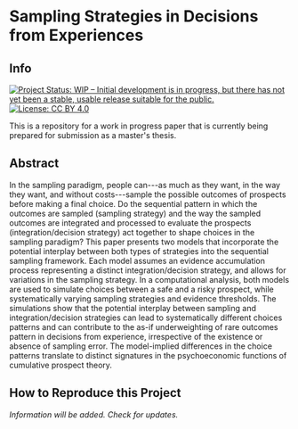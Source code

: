 # Sampling Strategies in Decisions from Experiences 

## Info

[![Project Status: WIP – Initial development is in progress, but there has not yet been a stable, usable release suitable for the public.](https://www.repostatus.org/badges/latest/wip.svg)](https://www.repostatus.org/#wip) [![License: CC BY 4.0](https://img.shields.io/badge/License-CC_BY_4.0-lightgrey.svg)](https://creativecommons.org/licenses/by/4.0/)

This is a repository for a work in progress paper that is currently being prepared for submission as a master's thesis.

## Abstract 

In the sampling paradigm, people can---as much as they want, in the way they want, and without costs---sample the possible outcomes of prospects before making a final choice. Do the sequential pattern in which the outcomes are sampled (sampling strategy) and the way the sampled outcomes are integrated and processed to evaluate the prospects (integration/decision strategy) act together to shape choices in the sampling paradigm? This paper presents two models that incorporate the potential interplay between both types of strategies into the sequential sampling framework. Each model assumes an evidence accumulation process representing a distinct integration/decision strategy, and allows for variations in the sampling strategy. In a computational analysis, both models are used to simulate choices between a safe and a risky prospect, while systematically varying sampling strategies and evidence thresholds. The simulations show that the potential interplay between sampling and integration/decision strategies can lead to systematically different choices patterns and can contribute to the as-if underweighting of rare outcomes pattern in decisions from experience, irrespective of the existence or absence of sampling error. The model-implied differences in the choice patterns translate to distinct signatures in the psychoeconomic functions of cumulative prospect theory.

## How to Reproduce this Project

*Information will be added. Check for updates.*
